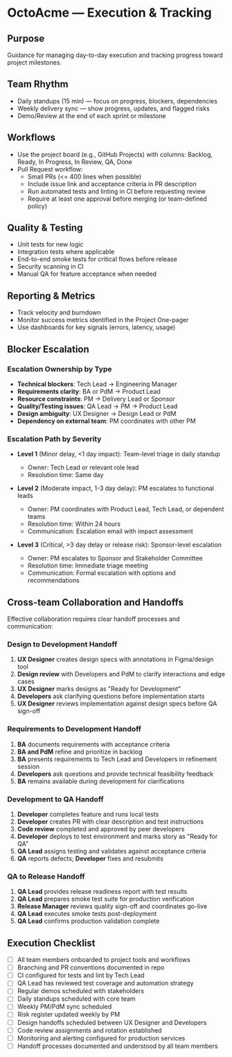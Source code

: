 # OctoAcme — Execution & Tracking

## Purpose
Guidance for managing day-to-day execution and tracking progress toward project milestones.

## Team Rhythm
- Daily standups (15 min) — focus on progress, blockers, dependencies
- Weekly delivery sync — show progress, updates, and flagged risks
- Demo/Review at the end of each sprint or milestone

## Workflows
- Use the project board (e.g., GitHub Projects) with columns: Backlog, Ready, In Progress, In Review, QA, Done
- Pull Request workflow:
  - Small PRs (<= 400 lines when possible)
  - Include issue link and acceptance criteria in PR description
  - Run automated tests and linting in CI before requesting review
  - Require at least one approval before merging (or team-defined policy)

## Quality & Testing
- Unit tests for new logic
- Integration tests where applicable
- End-to-end smoke tests for critical flows before release
- Security scanning in CI
- Manual QA for feature acceptance when needed

## Reporting & Metrics
- Track velocity and burndown
- Monitor success metrics identified in the Project One-pager
- Use dashboards for key signals (errors, latency, usage)

## Blocker Escalation

### Escalation Ownership by Type
- **Technical blockers**: Tech Lead → Engineering Manager
- **Requirements clarity**: BA or PdM → Product Lead
- **Resource constraints**: PM → Delivery Lead or Sponsor
- **Quality/Testing issues**: QA Lead → PM → Product Lead
- **Design ambiguity**: UX Designer → Design Lead or PdM
- **Dependency on external team**: PM coordinates with other PM

### Escalation Path by Severity
- **Level 1** (Minor delay, <1 day impact): Team-level triage in daily standup
  - Owner: Tech Lead or relevant role lead
  - Resolution time: Same day
  
- **Level 2** (Moderate impact, 1-3 day delay): PM escalates to functional leads
  - Owner: PM coordinates with Product Lead, Tech Lead, or dependent teams
  - Resolution time: Within 24 hours
  - Communication: Escalation email with impact assessment
  
- **Level 3** (Critical, >3 day delay or release risk): Sponsor-level escalation
  - Owner: PM escalates to Sponsor and Stakeholder Committee
  - Resolution time: Immediate triage meeting
  - Communication: Formal escalation with options and recommendations

## Cross-team Collaboration and Handoffs

Effective collaboration requires clear handoff processes and communication:

### Design to Development Handoff
1. **UX Designer** creates design specs with annotations in Figma/design tool
2. **Design review** with Developers and PdM to clarify interactions and edge cases
3. **UX Designer** marks designs as "Ready for Development"
4. **Developers** ask clarifying questions before implementation starts
5. **UX Designer** reviews implementation against design specs before QA sign-off

### Requirements to Development Handoff
1. **BA** documents requirements with acceptance criteria
2. **BA and PdM** refine and prioritize in backlog
3. **BA** presents requirements to Tech Lead and Developers in refinement session
4. **Developers** ask questions and provide technical feasibility feedback
5. **BA** remains available during development for clarifications

### Development to QA Handoff
1. **Developer** completes feature and runs local tests
2. **Developer** creates PR with clear description and test instructions
3. **Code review** completed and approved by peer developers
4. **Developer** deploys to test environment and marks story as "Ready for QA"
5. **QA Lead** assigns testing and validates against acceptance criteria
6. **QA** reports defects; **Developer** fixes and resubmits

### QA to Release Handoff
1. **QA Lead** provides release readiness report with test results
2. **QA Lead** prepares smoke test suite for production verification
3. **Release Manager** reviews quality sign-off and coordinates go-live
4. **QA Lead** executes smoke tests post-deployment
5. **QA Lead** confirms production validation complete

## Execution Checklist
- [ ] All team members onboarded to project tools and workflows
- [ ] Branching and PR conventions documented in repo
- [ ] CI configured for tests and lint by Tech Lead
- [ ] QA Lead has reviewed test coverage and automation strategy
- [ ] Regular demos scheduled with stakeholders
- [ ] Daily standups scheduled with core team
- [ ] Weekly PM/PdM sync scheduled
- [ ] Risk register updated weekly by PM
- [ ] Design handoffs scheduled between UX Designer and Developers
- [ ] Code review assignments and rotation established
- [ ] Monitoring and alerting configured for production services
- [ ] Handoff processes documented and understood by all team members

